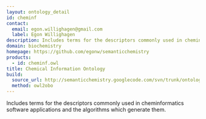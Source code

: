 ```yaml
---
layout: ontology_detail
id: cheminf
contact:
  email: egon.willighagen@gmail.com 
  label: Egon Willighagen
description: Includes terms for the descriptors commonly used in cheminformatics software applications and the algorithms which generate them.
domain: biochemistry
homepage: https://github.com/egonw/semanticchemistry
products:
  - id: cheminf.owl
title: Chemical Information Ontology
build:
  source_url: http://semanticchemistry.googlecode.com/svn/trunk/ontology/cheminf.owl
  method: owl2obo
---
```


Includes terms for the descriptors commonly used in cheminformatics software applications and the algorithms which generate them.
